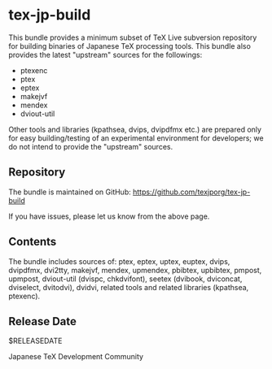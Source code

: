 # tex-jp-build

This bundle provides a minimum subset of TeX Live subversion repository
for building binaries of Japanese TeX processing tools.
This bundle also provides the latest "upstream" sources for the followings:

* ptexenc
* ptex
* eptex
* makejvf
* mendex
* dviout-util

Other tools and libraries (kpathsea, dvips, dvipdfmx etc.) are prepared
only for easy building/testing of an experimental environment for developers;
we do not intend to provide the "upstream" sources.

## Repository

The bundle is maintained on GitHub:
https://github.com/texjporg/tex-jp-build

If you have issues, please let us know from the above page.

## Contents

The bundle includes sources of:
ptex, eptex, uptex, euptex,
dvips, dvipdfmx, dvi2tty, makejvf, mendex, upmendex,
pbibtex, upbibtex, pmpost, upmpost,
dviout-util (dvispc, chkdvifont),
seetex (dvibook, dviconcat, dviselect, dvitodvi),
dvidvi, related tools
and related libraries (kpathsea, ptexenc).

## Release Date

$RELEASEDATE

Japanese TeX Development Community
